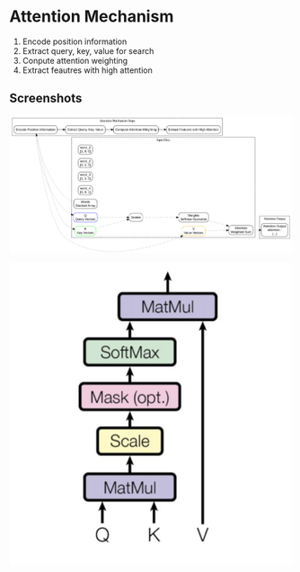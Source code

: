 # Attention Mechanism


1) Encode position information
2) Extract query, key, value for search
3) Conpute attention weighting
4) Extract feautres with high attention

## Screenshots

![](screenes/0.png)

![](screenes/1.png)



